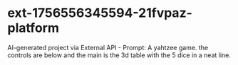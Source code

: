 # ext-1756556345594-21fvpaz-platform
AI-generated project via External API - Prompt: A yahtzee game. the controls are below and the main is the 3d table with the 5 dice in a neat line. 
